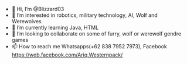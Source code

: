 - 👋 Hi, I’m @Blizzard03
- 👀 I’m interested in robotics, military technology, AI, Wolf and Werewolves
- 🌱 I’m currently learning Java, HTML
- 💞️ I’m looking to collaborate on some of furry, wolf or werewolf gendre games
- 📫 How to reach me Whatsapps(+62 838 7952 7973), Facebook <https://web.facebook.com/Ariq.Westernpack/>

<!---
Blizzard03/Blizzard03 is a ✨ special ✨ repository because its `README.md` (this file) appears on your GitHub profile.
You can click the Preview link to take a look at your changes.
--->
